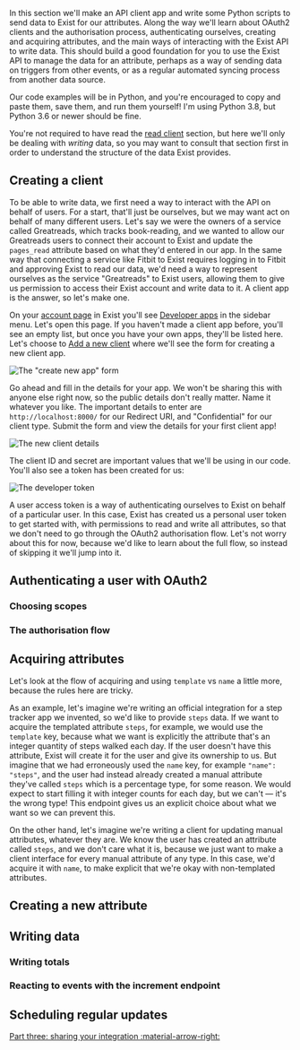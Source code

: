 
In this section we'll make an API client app and write some Python scripts to send data to Exist for our attributes. Along the way we'll learn about OAuth2 clients and the authorisation process, authenticating ourselves, creating and acquiring attributes, and the main ways of interacting with the Exist API to write data. This should build a good foundation for you to use the Exist API to manage the data for an attribute, perhaps as a way of sending data on triggers from other events, or as a regular automated syncing process from another data source.

Our code examples will be in Python, and you're encouraged to copy and paste them, save them, and run them yourself! I'm using Python 3.8, but Python 3.6 or newer should be fine.

You're not required to have read the [read client](/guide/read_client/) section, but here we'll only be dealing with *writing* data, so you may want to consult that section first in order to understand the structure of the data Exist provides.


## Creating a client

To be able to write data, we first need a way to interact with the API on behalf of users. For a start, that'll just be ourselves, but we may want act on behalf of many different users. Let's say we were the owners of a service called Greatreads, which tracks book-reading, and we wanted to allow our Greatreads users to connect their account to Exist and update the `pages_read` attribute based on what they'd entered in our app. In the same way that connecting a service like Fitbit to Exist requires logging in to Fitbit and approving Exist to read our data, we'd need a way to represent ourselves as the service "Greatreads" to Exist users, allowing them to give us permission to access their Exist account and write data to it. A client app is the answer, so let's make one.

On your [account page](https://exist.io/account/) in Exist you'll see [Developer apps](https://exist.io/account/apps/) in the sidebar menu. Let's open this page. If you haven't made a client app before, you'll see an empty list, but once you have your own apps, they'll be listed here. Let's choose to [Add a new client](https://exist.io/account/apps/edit/) where we'll see the form for creating a new client app.

![The "create new app" form](/img/create_app.png)

Go ahead and fill in the details for your app. We won't be sharing this with anyone else right now, so the public details don't really matter. Name it whatever you like. The important details to enter are `http://localhost:8000/` for our Redirect URI, and "Confidential" for our client type. Submit the form and view the details for your first client app!

![The new client details](/img/new_client.png)

The client ID and secret are important values that we'll be using in our code. You'll also see a token has been created for us:

![The developer token](/img/token.png)

A user access token is a way of authenticating ourselves to Exist on behalf of a particular user. In this case, Exist has created us a personal user token to get started with, with permissions to read and write all attributes, so that we don't need to go through the OAuth2 authorisation flow. Let's not worry about this for now, because we'd like to learn about the full flow, so instead of skipping it we'll jump into it.

## Authenticating a user with OAuth2

### Choosing scopes

### The authorisation flow

## Acquiring attributes

Let's look at the flow of acquiring and using `template` vs `name` a little more, because the rules here are tricky. 

As an example, let's imagine we're writing an official integration for a step tracker app we invented, so we'd like to provide `steps` data. If we want to acquire the templated attribute `steps`, for example, we would use the `template` key, because what we want is explicitly the attribute that's an integer quantity of steps walked each day. If the user doesn't have this attribute, Exist will create it for the user and give its ownership to us. But imagine that we had erroneously used the `name` key, for example `"name": "steps"`, and the user had instead already created a manual attribute they've called `steps` which is a percentage type, for some reason. We would expect to start filling it with integer counts for each day, but we can't — it's the wrong type! This endpoint gives us an explicit choice about what we want so we can prevent this.

On the other hand, let's imagine we're writing a client for updating manual attributes, whatever they are. We know the user has created an attribute called `steps`, and we don't care what it is, because we just want to make a client interface for every manual attribute of any type. In this case, we'd acquire it with `name`, to make explicit that we're okay with non-templated attributes.

## Creating a new attribute


## Writing data

### Writing totals

### Reacting to events with the increment endpoint

## Scheduling regular updates


[Part three: sharing your integration :material-arrow-right:](/guide/integration/)
